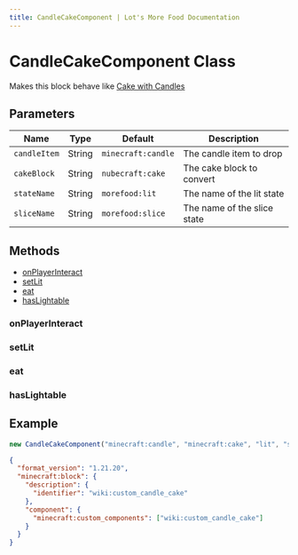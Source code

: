 ```yaml
---
title: CandleCakeComponent | Lot's More Food Documentation
---
```


# CandleCakeComponent Class

Makes this block behave like [Cake with Candles](https://minecraft.wiki/w/Cake#Cakes_with_candles)

## Parameters

| Name         | Type   | Default            | Description                 |
| ------------ | ------ | ------------------ | --------------------------- |
| `candleItem` | String | `minecraft:candle` | The candle item to drop     |
| `cakeBlock`  | String | `nubecraft:cake`   | The cake block to convert   |
| `stateName`  | String | `morefood:lit`     | The name of the lit state   |
| `sliceName`  | String | `morefood:slice`   | The name of the slice state |

## Methods

- [onPlayerInteract](#onplayerinteract)
- [setLit](#setlit)
- [eat](#eat)
- [hasLightable](#haslightable)

### onPlayerInteract

### setLit

### eat

### hasLightable

## Example

```js
new CandleCakeComponent("minecraft:candle", "minecraft:cake", "lit", "slice");
```

```json
{
  "format_version": "1.21.20",
  "minecraft:block": {
    "description": {
      "identifier": "wiki:custom_candle_cake"
    },
    "component": {
      "minecraft:custom_components": ["wiki:custom_candle_cake"]
    }
  }
}
```
